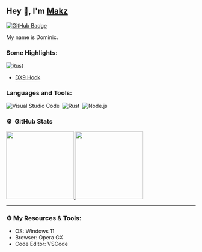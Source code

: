 ## Hey 👋, I'm [Makz](https://github.com/bongrip)

[![GitHub Badge](https://img.shields.io/badge/-GitHub-ffffff?style=flat-square&logo=Github&logoColor=black)](https://github.com/bongrip)


My name is Dominic.




### Some Highlights:
![Rust](https://img.shields.io/badge/-RustLang-333333?logo=Rust&style=flat)&nbsp;
- [DX9 Hook](https://github.com/bongrip/rust-dx9-imgui)




### Languages and Tools:
![Visual Studio Code](https://img.shields.io/badge/-Visual%20Studio%20Code-333333?style=flat&logo=visual-studio-code&logoColor=007ACC)&nbsp;
![Rust](https://img.shields.io/badge/-RustLang-333333?logo=Rust&style=flat)&nbsp;
![Node.js](https://img.shields.io/badge/-Node.js-333333?style=flat&logo=node.js)&nbsp;

### ⚙️ &nbsp;GitHub Stats

<p align="left">
<a href="https://github.com/bongrip">
  <img height="180em" src="https://github-readme-stats-eight-theta.vercel.app/api?username=bongrip&show_icons=true&theme=react&include_all_commits=true&count_private=true"/>
  <img height="180em" src="https://github-readme-stats-eight-theta.vercel.app/api/top-langs/?username=bongrip&layout=compact&langs_count=8&theme=react"/>
</a>
</p>

---

### ⚙️ My Resources & Tools:

- OS: Windows 11
- Browser: Opera GX
- Code Editor: VSCode 
